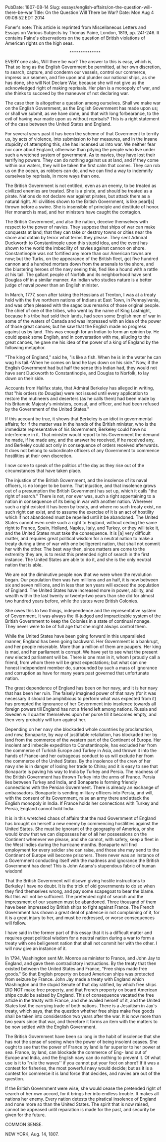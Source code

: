 PubDate: 1807-08-14
Slug: essays/english-affairs/on-the-question-will-there-be-war
Title: On the Question Will There be War?
Date: Mon Aug  4 09:08:52 EDT 2014

   Foner's note:  This article is reprinted from Miscellaneous Letters and
   Essays on Various Subjects by Thomas Paine, London, 1819, pp. 241-246. It
   contains Paine's observations on the question of British violations of
   American rights on the high seas.

                                 **************

   EVERY one asks, Will there be war? The answer to this is easy, which is,
   That so long as the English Government be permitted, at her own
   discretion, to search, capture, and condemn our vessels, control our
   commerce, impress our seamen, and fire upon and plunder our national
   ships, as she has done, she will Not Declare War, because she will not
   give us the acknowledged right of making reprisals. Her plan is a monopoly
   of war, and she thinks to succeed by the maneuver of not declaring war. 

   The case then is altogether a question among ourselves. Shall we make war
   on the English Government, as the English Government has made upon us; or
   shall we submit, as we have done, and that with long forbearance, to the
   evil of having war made upon us without reprisals? This is a right
   statement of the case between the United States and England.

   For several years past it has been the scheme of that Government to
   terrify us, by acts of violence, into submission to her measures, and in
   the insane stupidity of attempting this, she has incensed us into war. We
   neither fear nor care about England, otherwise than pitying the people who
   live under such a wretched system of government. As to navies, they have
   lost their terrifying powers. They can do nothing against us at land, and
   if they come within our waters, they will be taken the first calm that
   comes. They can rob us on the ocean, as robbers can do, and we can find a
   way to indemnify ourselves by reprisals, in more ways than one.

   The British Government is not entitled, even as an enemy, to be treated as
   civilized enemies are treated. She is a pirate, and should be treated as a
   pirate. Nations do not declare war against pirates, but attack them as a
   natural right. All civilities shown to the British Government, is like
   pearl[s] thrown before a swine. She is insensible of principle and
   destitute of honor. Her monarch is mad, and her ministers have caught the
   contagion.

   The British Government, and also the nation, deceive themselves with
   respect to the power of navies. They suppose that ships of war can make
   conquests at land; that they can take or destroy towns or cities near the
   shore and obtain by terror what terms they please. They sent Admiral
   Duckworth to Constantinople upon this stupid idea, and the event has shown
   to the world the imbecility of navies against cannon on shore.
   Constantinople was not fortified any more than our American towns are now;
   but the Turks, on the appearance of the British fleet, got five hundred
   cannon and a hundred mortars down from the arsenals to the shore, and the
   blustering heroes of the navy seeing this, fled like a hound with a rattle
   at his tail. The gallant people of Norfolk and its neighborhood have sent
   Douglas off in a similar manner. An Indian who studies nature is a better
   judge of naval power than an English minister.

   In March, 1777, soon after taking the Hessians at Trenton, I was at a
   treaty held with the five northern nations of Indians at East Town, in
   Pennsylvania, and was often pleased with the sagacious remarks of those
   original people. The chief of one of the tribes, who went by the name of
   King Lastnight, because his tribe had sold their lands, had seen some
   English men of war in some of the waters of Canada and was impressed with
   an idea of the power of those great canoes; but he saw that the English
   made no progress against us by land. This was enough for an Indian to form
   an opinion by. He could speak some English, and in conversation with me,
   alluding to the great canoes, he gave me his idea of the power of a king
   of England by the following metaphor.

   "The king of England," said he, "is like a fish. When he is in the water
   he can wag his tail.-When he comes on land he lays down on his side." Now,
   if the English Government had but half the sense this Indian had, they
   would not have sent Duckworth to Constantinople, and Douglas to Norfolk,
   to lay down on their side.

   Accounts from Halifax state, that Admiral Berkeley has alleged in writing,
   that "his orders (to Douglas) were not issued until every application to
   restore the mutineers and deserters (as he calls them) had been made by
   his Britannic Majesty's ministers, consul, and officer, and had been
   refused by the Government of the United States."

   If this account be true, it shows that Berkeley is an idiot in
   governmental affairs; for if the matter was in the hands of the British
   minister, who is the immediate representative of his Government, Berkeley
   could have no interference in it. That minister would report to his
   Government the demand he made, if he made any, and the answer he received,
   if he received any, and Berkeley could act only in consequence of orders
   received afterwards. It does not belong to subordinate officers of any
   Government to commence hostilities at their own discretion.

   I now come to speak of the politics of the day as they rise out of the
   circumstances that have taken place.

   The injustice of the British Government, and the insolence of its naval
   officers, is no longer to be borne. That injustice, and that insolence
   grows out of a presumption the British Government has set up, which it
   calls "the right of search." There is not, nor ever was, such a right
   appertaining to a nation in consequence of its being in war with another
   nation. Wherever such a right existed it has been by treaty, and where no
   such treaty exist, no such right can exist, and to assume the exercise of
   it is an act of hostility which if not abandoned must be repelled until it
   be abandoned. The United States cannot even cede such a right to England,
   without ceding the same right to France, Spain, Holland, Naples, Italy,
   and Turkey, or they will take it, and the United States must take the
   consequence. It is [a] very difficult matter, and requires great political
   wisdom for a neutral nation to make a treaty during a time of war with one
   belligerent nation, that shall not commit her with the other. The best way
   then, since matters are come to the extremity they are, is to resist this
   pretended right of search in the first instance. The United States are
   able to do it, and she is the only neutral nation that is able.

   We are not the diminutive people now that we were when the revolution
   began. Our population then was two millions and an half, it is now between
   six and seven millions, and in less than ten years will exceed the
   population of England. The United States have increased more in power,
   ability, and wealth within the last twenty or twenty-two years than she
   did for almost two hundred years before, while the states were British
   Colonies.

   She owes this to two things, independence and the representative system of
   Government. It was always the ill-judged and impracticable system of the
   British Government to keep the Colonies in a state of continual nonage.
   They never were to be of full age that she might always control them.

   While the United States have been going forward in this unparalleled
   manner, England has been going backward. Her Government is a bankrupt, and
   her people miserable. More than a million of them are paupers. Her king is
   mad, and her parliament is corrupt. We have yet to see what the present
   new elected parliament will be. There is one man in it, whom I proudly
   call a friend, from whom there will be great expectations; but what can
   one honest independent member do, surrounded by such a mass of ignorance
   and corruption as have for many years past governed that unfortunate
   nation.

   The great dependence of England has been on her navy, and it is her navy
   that has been her ruin. The falsely imagined power of that navy (for it
   was necessary it should be amphibious to perform what was expected from
   it) has prompted the ignorance of her Government into insolence towards
   all foreign powers till England has not a friend left among nations.
   Russia and Sweden will quarter themselves upon her purse till it becomes
   empty, and then very probably will turn against her.

   Depending on her navy she blockaded whole countries by proclamation, and
   now, Bonaparte, by way of justifiable retaliation, has blockaded her by
   land from the commerce of the western part of the Continent of Europe. Her
   insolent and imbecile expedition to Constantinople, has excluded her from
   the commerce of Turkish Europe and Turkey in Asia, and thrown it into the
   hands of France-and her outrageous conduct to us will exclude her from the
   commerce of the United States. By the insolence of the crew of her navy
   she is in danger of losing her trade to China; and it is easy to see that
   Bonaparte is paving his way to India by Turkey and Persia. The madness of
   the British Government has thrown Turkey into the arms of France. Persia
   lies between Turkey and India, and Bonaparte is forming friendly
   connections with the Persian Government. There is already an exchange of
   ambassadors. Bonaparte is sending military officers into Persia, and will,
   with the consent of its Government, raise an army there and attack the
   English monopoly in India. If France holds her connections with Turkey and
   Persia, England cannot hold India.

   It is in this wretched chaos of affairs that the mad Government of England
   has brought on herself a new enemy by commencing hostilities against the
   United States. She must be ignorant of the geography of America, or she
   would know that we can dispossess her of all her possessions on the
   Continent whenever we please, and she cannot, with safety, keep a fleet in
   the West Indies during the hurricane months. Bonaparte will find
   employment for every soldier she can raise, and those she may send to the
   Continent of Europe will become prisoners. There never was an instance of
   a Government conducting itself with the madness and ignorance the British
   Government has done! This is John Adams's stupendous fabric of human
   wisdom!

   That the British Government will disown giving hostile instructions to
   Berkeley I have no doubt. It is the trick of old governments to do so when
   they find themselves wrong, and pay some scapegoat to bear the blame. But
   this will not be sufficient. The pretended right of search and the
   impressment of our seamen must be abandoned. Three thousand of them have
   been impressed by British ships to fight against France. The French
   Government has shown a great deal of patience in not complaining of it,
   for it is a great injury to her, and must be redressed, or worse
   consequences will follow.

   I have said in the former part of this essay that it is a difficult matter
   and requires great political wisdom for a neutral nation during a war to
   form a treaty with one belligerent nation that shall not commit her with
   the other. I will now give an instance of it.

   In 1794, Washington sent Mr. Monroe as minister to France, and John Jay to
   England, and gave them contradictory instructions. By the treaty that then
   existed between the United States and France, "Free ships made free
   goods." So that English property on board American ships was protected
   from seizure by France. John Jay made a treaty with England which
   Washington and the stupid Senate of that day ratified, by which free ships
   DID NOT make free property, and that French property on board American
   ships could be seized by England. This of consequence vacated the free
   article in the treaty with France, and she availed herself of it, and the
   United States lost the carrying trade of both nations. There is a
   Jesuitism in Jay's treaty, which says, that the question whether free
   ships make free goods shall be taken into consideration two years after
   the war. It is now more than two years since that war, and therefore it
   forms an item with the matters to be now settled with the English
   Government.

   The British Government have been so long in the habit of insolence that
   she has not the sense of seeing when the power of being insolent ceases.
   She ought to see that the power of France by land is far superior to her
   power at sea. France, by land, can blockade the commerce of Eng- land out
   of Europe and India, and the English navy can do nothing to prevent it. Of
   what use is it to "rule the waves'' if you cannot put your foot on shore?
   If it was a contest for fisheries, the most powerful navy would decide;
   but as it is a contest for commerce it is land force that decides, and
   navies are out of the question.

   If the British Government were wise, she would cease the pretended right
   of search of her own accord, for it brings her into endless trouble. It
   makes all nations her enemy. Every nation detests the piratical insolence
   of England and none more so than the United States. The spirit that is now
   raised, cannot be appeased until reparation is made for the past, and
   security be given for the future.

   COMMON SENSE.

   NEW YORK, Aug. 14, 1807.


